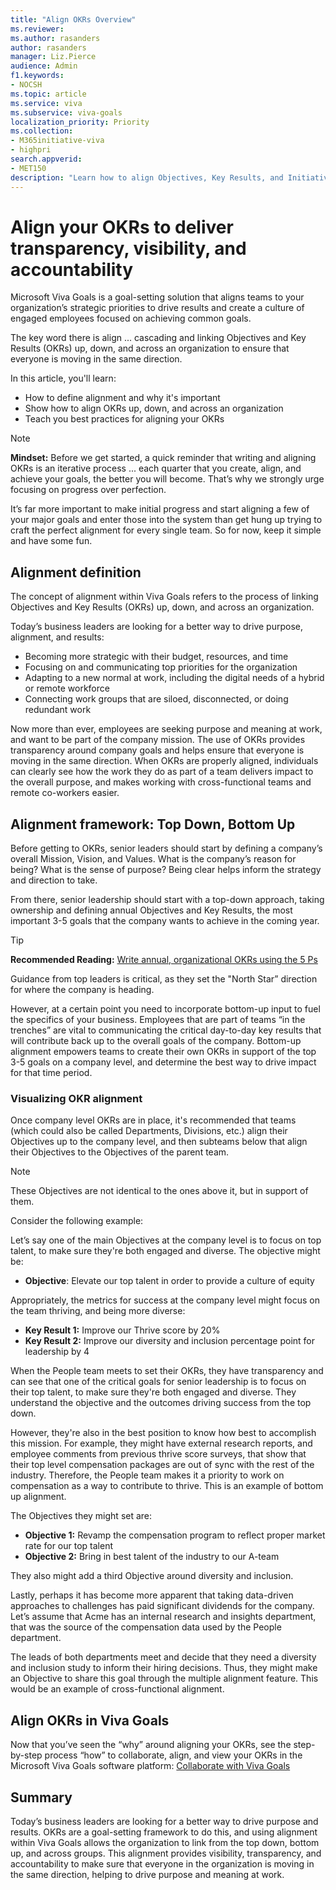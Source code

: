 ```yaml
---
title: "Align OKRs Overview"
ms.reviewer: 
ms.author: rasanders
author: rasanders
manager: Liz.Pierce
audience: Admin
f1.keywords:
- NOCSH
ms.topic: article
ms.service: viva
ms.subservice: viva-goals
localization_priority: Priority
ms.collection:  
- M365initiative-viva
- highpri
search.appverid:
- MET150
description: "Learn how to align Objectives, Key Results, and Initiatives for a healthy OKR program."
---
```


# Align your OKRs to deliver transparency, visibility, and accountability

Microsoft Viva Goals is a goal-setting solution that aligns teams to your organization’s strategic priorities to drive results and create a culture of engaged employees focused on achieving common goals. 

The key word there is align ... cascading and linking Objectives and Key Results (OKRs) up, down, and across an organization to ensure that everyone is moving in the same direction. 

In this article, you'll learn:

- How to define alignment and why it's important 
- Show how to align OKRs up, down, and across an organization  
- Teach you best practices for aligning your OKRs 

> [!NOTE]
> **Mindset:** Before we get started, a quick reminder that writing and aligning OKRs is an iterative process ... each quarter that you create, align, and achieve your goals, the better you will become. That’s why we strongly urge focusing on progress over perfection.
> 
> It’s far more important to make initial progress and start aligning a few of your major goals and enter those into the system than get hung up trying to craft the perfect alignment for every single team. So for now, keep it simple and have some fun. 

## Alignment definition 

The concept of alignment within Viva Goals refers to the process of linking Objectives and Key Results (OKRs) up, down, and across an organization. 

Today’s business leaders are looking for a better way to drive purpose, alignment, and results: 

- Becoming more strategic with their budget, resources, and time 
- Focusing on and communicating top priorities for the organization 
- Adapting to a new normal at work, including the digital needs of a hybrid or remote workforce 
- Connecting work groups that are siloed, disconnected, or doing redundant work 

Now more than ever, employees are seeking purpose and meaning at work, and want to be part of the company mission. The use of OKRs provides transparency around company goals and helps ensure that everyone is moving in the same direction. When OKRs are properly aligned, individuals can clearly see how the work they do as part of a team delivers impact to the overall purpose, and makes working with cross-functional teams and remote co-workers easier. 

## Alignment framework: Top Down, Bottom Up

Before getting to OKRs, senior leaders should start by defining a company’s overall Mission, Vision, and Values. What is the company’s reason for being? What is the sense of purpose? Being clear helps inform the strategy and direction to take. 

From there, senior leadership should start with a top-down approach, taking ownership and defining annual Objectives and Key Results, the most important 3-5 goals that the company wants to achieve in the coming year.  

> [!TIP]
> **Recommended Reading:** [Write annual, organizational OKRs using the 5 Ps](write-annual-top-level-okrs.md)

Guidance from top leaders is critical, as they set the "North Star” direction for where the company is heading.  

However, at a certain point you need to incorporate bottom-up input to fuel the specifics of your business. Employees that are part of teams “in the trenches” are vital to communicating the critical day-to-day key results that will contribute back up to the overall goals of the company. Bottom-up alignment empowers teams to create their own OKRs in support of the top 3-5 goals on a company level, and determine the best way to drive impact for that time period. 

### Visualizing OKR alignment 

Once company level OKRs are in place, it's recommended that teams (which could also be called Departments, Divisions, etc.) align their Objectives up to the company level, and then subteams below that align their Objectives to the Objectives of the parent team. 

> [!NOTE]
> These Objectives are not identical to the ones above it, but in support of them.

Consider the following example: 

Let’s say one of the main Objectives at the company level is to focus on top talent, to make sure they're both engaged and diverse. The objective might be: 

- **Objective**: Elevate our top talent in order to provide a culture of equity 

Appropriately, the metrics for success at the company level might focus on the team thriving, and being more diverse: 

- **Key Result 1:** Improve our Thrive score by 20% 
- **Key Result 2:** Improve our diversity and inclusion percentage point for leadership by 4 

When the People team meets to set their OKRs, they have transparency and can see that one of the critical goals for senior leadership is to focus on their top talent, to make sure they're both engaged and diverse. They understand the objective and the outcomes driving success from the top down.  

However, they're also in the best position to know how best to accomplish this mission. For example, they might have external research reports, and employee comments from previous thrive score surveys, that show that their top level compensation packages are out of sync with the rest of the industry. Therefore, the People team makes it a priority to work on compensation as a way to contribute to thrive. This is an example of bottom up alignment.

The Objectives they might set are: 

- **Objective 1:** Revamp the compensation program to reflect proper market rate for our top talent 
- **Objective 2:** Bring in best talent of the industry to our A-team 

They also might add a third Objective around diversity and inclusion. 

Lastly, perhaps it has become more apparent that taking data-driven approaches to challenges has paid significant dividends for the company. Let’s assume that Acme has an internal research and insights department, that was the source of the compensation data used by the People department.  

The leads of both departments meet and decide that they need a diversity and inclusion study to inform their hiring decisions. Thus, they might make an Objective to share this goal through the multiple alignment feature. This would be an example of cross-functional alignment. 

## Align OKRs in Viva Goals

Now that you’ve seen the “why” around aligning your OKRs, see the step-by-step process “how” to collaborate, align, and view your OKRs in the Microsoft Viva Goals software platform: [Collaborate with Viva Goals](https://support.microsoft.com/en-us/topic/collaborate-with-viva-goals-43673d1c-0dd7-42ba-97aa-6e712db171d1#bkmk_alignokrs) 

## Summary

Today’s business leaders are looking for a better way to drive purpose and results. OKRs are a goal-setting framework to do this, and using alignment within Viva Goals allows the organization to link from the top down, bottom up, and across groups. This alignment provides visibility, transparency, and accountability to make sure that everyone in the organization is moving in the same direction, helping to drive purpose and meaning at work. 